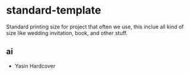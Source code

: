 # standard-template

Standard printing size for project that often we use, this inclue all kind of
size like wedding invitation, book, and other stuff.


## ai 
- Yasin Hardcover 